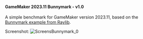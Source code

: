 #### GameMaker 2023.11 Bunnymark - v1.0

A simple benchmark for GameMaker version 2023.11, based on the [Bunnymark example from Raylib](https://github.com/raysan5/raylib/blob/master/examples/textures/textures_bunnymark.c).

Screenshot:
![ScreensBunnymark_0](https://github.com/teefan/gamemaker-bunnymark/assets/25924/985da734-7187-4db9-86b3-f4a7a3af2b4d)
